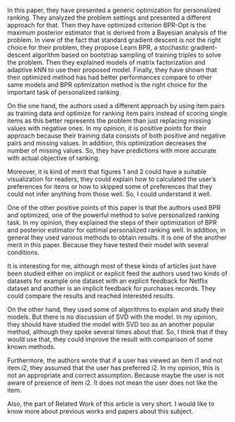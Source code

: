 In this paper, they have presented a generic optimization for personalized ranking. They analyzed the problem settings and presented a different approach for that. Then they have optimized criterion BPR-Opt is the maximum posterior estimator that is derived from a Bayesian analysis of the problem. In view of the fact that standard gradient descent is not the right choice for their problem, they propose Learn BPR, a stochastic gradient-descent algorithm based on bootstrap sampling of training triples to solve the problem. Then they explained models of matrix factorization and adaptive kNN to use their proposed model. Finally, they have shown that their optimized method has had better performances compare to other same models and BPR optimization method is the right choice for the important task of personalized ranking.

On the one hand, the authors used a different approach by using item pairs as training data and optimize for ranking item pairs instead of scoring single items as this better represents the problem than just replacing missing values with negative ones. In my opinion, it is positive points for their approach because their training data consists of both positive and negative pairs and missing values. In addition, this optimization decreases the number of missing values. So, they have predictions with more accurate with actual objective of ranking. 

Moreover, it is kind of merit that figures 1 and 2 could have a suitable visualization for readers, they could explain how to calculated the user’s preferences for items or how to skipped some of preferences that they could not infer anything from those well. So, I could understand it well.

One of the other positive points of this paper is that the authors used BPR and optimized, one of the powerful method to solve personalized ranking task. In my opinion, they explained the steps of their optimization of BPR and posterior estimator for optimal personalized ranking well. In addition, in general they used various methods to obtain results. It is one of the another merit in this paper. Because they have tested their model with several conditions.

It is interesting for me, although most of these kinds of articles just have been studied either on implicit or explicit feed the authors used two kinds of datasets for example one dataset with an explicit feedback for Netflix dataset and another is an implicit feedback for purchases records. They could compare the results and reached interested results. 

On the other hand, they used some of algorithms to explain and study their models. But there is no discussion of SVD with the model. In my opinion, they should have studied the model with SVD too as an another popular method, although they spoke several times about that. So, I think that if they would use that, they could improve the result with comparison of some known methods.

Furthermore, the authors wrote that if a user has viewed an item i1 and not item i2, they assumed that the user has preferred i2. In my opinion, this is not an appropriate and correct assumption. Because maybe the user is not aware of presence of item i2. It does not mean the user does not like the item.  

Also, the part of Related Work of this article is very short. I would like to know more about previous works and papers about this subject. 
